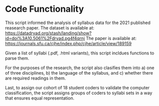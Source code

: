 # Code Functionality
This script informed the analysis of syllabus data for the 2021 published reasearch paper.
The dataset is available at: https://datadryad.org/stash/landing/show?id=doi%3A10.5061%2Fdryad.pg4f4qrnj
The paper is available at: https://journals.sfu.ca/cjhe/index.php/cjhe/article/view/189159

Given a list of syllabi (.pdf, .html variants), this script incldues functions to parse them. 

For the purposes of the research, the script also clasifies them into 
a) one of three disciplines, 
b) the language of the syllabus, and 
c) whether there are required readings in them. 

Last, to assign our cohort of 18 student coders to validate the computer classification, the script assigns groups of coders to syllabi sets in a way that ensures equal representation.

